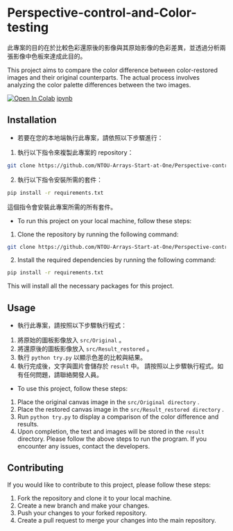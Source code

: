 # Perspective-control-and-Color-testing

此專案的目的在於比較色彩還原後的影像與其原始影像的色彩差異，並透過分析兩張影像中色板來達成此目的。

This project aims to compare the color difference between color-restored images and their original counterparts. The actual process involves analyzing the color palette differences between the two images.

[![Open In Colab](https://colab.research.google.com/assets/colab-badge.svg)](https://colab.research.google.com/drive/15IAx8eKlwPET7O_HTYrmF4C4BVypd9dP?usp=sharing)
[ipynb](色板校正與分析_2.ipynb)
## Installation

+ 若要在您的本地端執行此專案，請依照以下步驟進行：

1. 執行以下指令來複製此專案的 repository：
```bash
git clone https://github.com/NTOU-Arrays-Start-at-One/Perspective-control-and-Color-testing.git
```

2. 執行以下指令安裝所需的套件：
```bash
pip install -r requirements.txt
```
這個指令會安裝此專案所需的所有套件。

+ To run this project on your local machine, follow these steps:

1. Clone the repository by running the following command:
```bash
git clone https://github.com/NTOU-Arrays-Start-at-One/Perspective-control-and-Color-testing.git
```

2. Install the required dependencies by running the following command:
```bash
pip install -r requirements.txt
```
This will install all the necessary packages for this project.

## Usage

+ 執行此專案，請按照以下步驟執行程式：
1. 將原始的圖板影像放入 `src/Original` 。
2. 將還原後的圖板影像放入 `src/Result_restored` 。
3. 執行 `python try.py` 以顯示色差的比較與結果。
4. 執行完成後，文字與圖片會儲存於 `result` 中。
請按照以上步驟執行程式。如有任何問題，請聯絡開發人員。

+ To use this project, follow these steps:
1. Place the original canvas image in the `src/Original directory` .
2. Place the restored canvas image in the `src/Result_restored directory` .
3. Run `python try.py` to display a comparison of the color difference and results.
4. Upon completion, the text and images will be stored in the `result` directory.
Please follow the above steps to run the program. If you encounter any issues, contact the developers.

## Contributing

If you would like to contribute to this project, please follow these steps:

1. Fork the repository and clone it to your local machine.
2. Create a new branch and make your changes.
3. Push your changes to your forked repository.
4. Create a pull request to merge your changes into the main repository.

